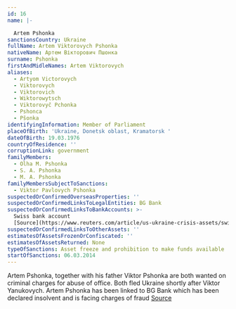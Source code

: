```yaml
---
id: 16
name: |-

  Artem Pshonka
sanctionsCountry: Ukraine
fullName: Artem Viktorovych Pshonka
nativeName: Артем Вікторович Пшонка
surname: Pshonka
firstAndMidleNames: Artem Viktorovych
aliases:
  - Artyom Victorovych
  - Viktorovych
  - Viktorovich
  - Wiktorowytsch
  - Viktorovyč Pchonka
  - Pshonca
  - Pšonka
identifyingInformation: Member of Parliament
placeOfBirth: 'Ukraine, Donetsk oblast, Kramatorsk '
dateOfBirth: 19.03.1976
countryOfResidence: ''
corruptionLink: government
familyMembers:
  - Olha M. Pshonka
  - S. A. Pshonka
  - M. A. Pshonka
familyMembersSubjectToSanctions:
  - Viktor Pavlovych Pshonka
suspectedOrConfirmedOverseasProperties: ''
suspectedOrConfirmedLinksToLegalEntities: BG Bank
suspectedOrConfirmedLinksToBankAccounts: >-
  Swiss bank account
  [Source](https://www.reuters.com/article/us-ukraine-crisis-assets/swiss-government-freezes-assets-of-nine-more-ukrainians-idUSBREA290QT20140310)
suspectedOrConfirmedLinksToOtherAssets: ''
estimatesOfAssetsFrozenOrConfiscated: ''
estimatesOfAssetsReturned: None
typeOfSanctions: Asset freeze and prohibition to make funds available
startOfSanctions: 06.03.2014
---
```

Artem Pshonka, together with his father Viktor Pshonka are both wanted on 
criminal charges for abuse of office.  Both fled Ukraine shortly after Viktor 
Yanukovych. Artem Pshonka has been linked to BG Bank which has been declared 
insolvent and is facing charges of fraud 
[Source](https://www.kyivpost.com/article/content/business/bg-bank-steals-from-sinking-ship-417545.html)
